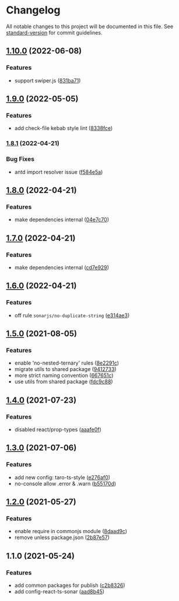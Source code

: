 # Changelog

All notable changes to this project will be documented in this file. See [standard-version](https://github.com/conventional-changelog/standard-version) for commit guidelines.

## [1.10.0](https://github.com/TinkGu/eslint-config/compare/v1.9.0...v1.10.0) (2022-06-08)


### Features

* support swiper.js ([831ba71](https://github.com/TinkGu/eslint-config/commit/831ba71ff718a23ce52b6ee7a6fc10cb8d598de4))

## [1.9.0](https://github.com/TinkGu/eslint-config/compare/v1.8.1...v1.9.0) (2022-05-05)


### Features

* add check-file kebab style lint ([8338fce](https://github.com/TinkGu/eslint-config/commit/8338fce76a6a62def8993597e81eeb14afaac912))

### [1.8.1](https://github.com/TinkGu/eslint-config/compare/v1.8.0...v1.8.1) (2022-04-21)


### Bug Fixes

* antd import resolver issue ([f584e5a](https://github.com/TinkGu/eslint-config/commit/f584e5a362f50006b69c70f75d88bef8afca9c94))

## [1.8.0](https://github.com/TinkGu/eslint-config/compare/v1.7.0...v1.8.0) (2022-04-21)


### Features

* make dependencies internal ([04e7c70](https://github.com/TinkGu/eslint-config/commit/04e7c701833344f7aad8a4d6965c74aca93fc166))

## [1.7.0](https://github.com/TinkGu/eslint-config/compare/v1.6.0...v1.7.0) (2022-04-21)


### Features

* make dependencies internal ([cd7e929](https://github.com/TinkGu/eslint-config/commit/cd7e9297249e1db0c36267861a1b5b83dd236609))

## [1.6.0](https://github.com/TinkGu/eslint-config/compare/v1.5.0...v1.6.0) (2022-04-21)


### Features

* off rule `sonarjs/no-duplicate-string` ([e314ae3](https://github.com/TinkGu/eslint-config/commit/e314ae3c4dea0bba4988688b948e829e9b14d33b))

## [1.5.0](https://github.com/TinkGu/eslint-config/compare/v1.4.0...v1.5.0) (2021-08-05)


### Features

* enable 'no-nested-ternary' rules ([8e2291c](https://github.com/TinkGu/eslint-config/commit/8e2291c0147a33227180e43bb4711921f416f07b))
* migrate utils to shared package ([9412733](https://github.com/TinkGu/eslint-config/commit/941273307e527aff07f1a550c072d3561502d71f))
* more strict naming convention ([667651c](https://github.com/TinkGu/eslint-config/commit/667651c4bdf3710716b13bc1c31c3c2463634463))
* use utils from shared package ([fdc9c88](https://github.com/TinkGu/eslint-config/commit/fdc9c887e10bc4605d3077fb1ad12b5ddeb0eedf))

## [1.4.0](https://github.com/TinkGu/eslint-config/compare/v1.3.0...v1.4.0) (2021-07-23)


### Features

* disabled react/prop-types ([aaafe0f](https://github.com/TinkGu/eslint-config/commit/aaafe0f5bf3c6d1aba8facee8784b515718539e9))

## [1.3.0](https://github.com/TinkGu/eslint-config/compare/v1.2.0...v1.3.0) (2021-07-06)


### Features

* add new config: taro-ts-style ([e276af0](https://github.com/TinkGu/eslint-config/commit/e276af0165950c7d85bfe32d228837ab84408e68))
* no-console allow .error & .warn ([b55170d](https://github.com/TinkGu/eslint-config/commit/b55170d8b34a9a9f2d3a01ce7c0216c971c1112e))

## [1.2.0](https://github.com/TinkGu/eslint-config/compare/v1.1.0...v1.2.0) (2021-05-27)


### Features

* enable require in commonjs module ([8daad9c](https://github.com/TinkGu/eslint-config/commit/8daad9ca789cb3f1ec3fc1a8e74f66ad43c31f63))
* remove unless package.json ([2b87e57](https://github.com/TinkGu/eslint-config/commit/2b87e571ebcb2cbd1b3cd3b395d950ba72a48796))

## 1.1.0 (2021-05-24)


### Features

* add common packages for publish ([c2b8326](https://github.com/TinkGu/eslint-config/commit/c2b832654a953647e341c8d0481b879458fdcc82))
* add config-react-ts-sonar ([aad8b45](https://github.com/TinkGu/eslint-config/commit/aad8b45e5bb99d6de8a52d66e865eee1ebfe6a3f))
